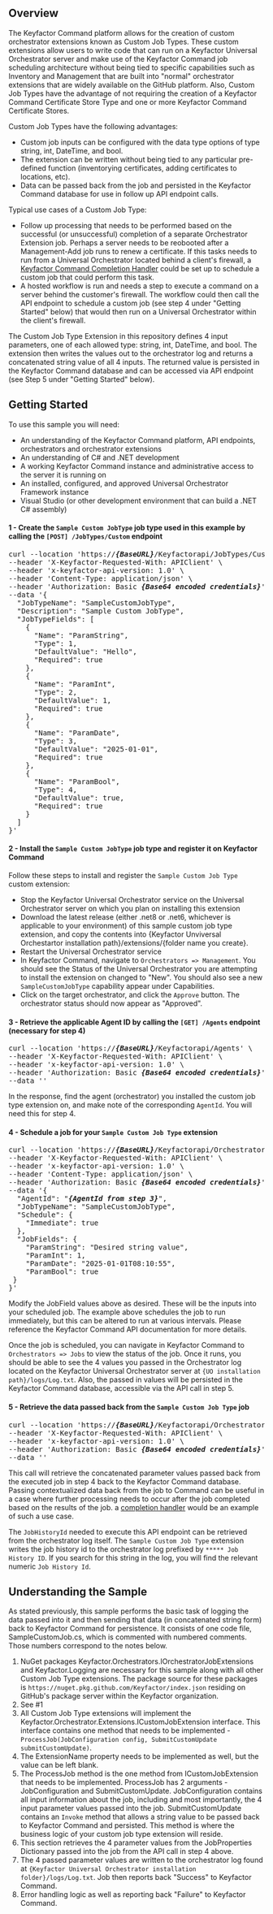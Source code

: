 ## Overview

The Keyfactor Command platform allows for the creation of custom orchestrator extensions known as Custom Job Types.  These custom extensions allow users to write code that can run on a Keyfactor Universal Orchestrator server and make use of the Keyfactor Command job scheduling architecture without being tied to specific capabilities such as Inventory and Management that are built into "normal" orchestrator extensions that are widely available on the GitHub platform.  Also, Custom Job Types have the advantage of not requiring the creation of a Keyfactor Command Certificate Store Type and one or more Keyfactor Command Certificate Stores.

Custom Job Types have the following advantages:
- Custom job inputs can be configured with the data type options of type string, int, DateTime, and bool.
- The extension can be written without being tied to any particular pre-defined function (inventorying certificates, adding certificates to locations, etc).
- Data can be passed back from the job and persisted in the Keyfactor Command database for use in follow up API endpoint calls.

Typical use cases of a Custom Job Type:
- Follow up processing that needs to be performed based on the successful (or unsuccessful) completion of a separate Orchestrator Extension job.  Perhaps a server needs to be reobooted after a Management-Add job runs to renew a certificate.  If this tasks needs to run from a Universal Orchestrator located behind a client's firewall, a [Keyfactor Command Completion Handler](https://github.com/Keyfactor/keyfactor-sample-jobcompletionhandler) could be set up to schedule a custom job that could perform this task.
- A hosted workflow is run and needs a step to execute a command on a server behind the customer's firewall.  The workflow could then call the API endpoint to schedule a custom job (see step 4 under "Getting Started" below) that would then run on a Universal Orchestrator within the client's firewall.


The Custom Job Type Extension in this repository defines 4 input parameters, one of each allowed type: string, int, DateTime, and bool.  The extension then writes the values out to the orchestrator log and returns a concatenated string value of all 4 inputs.  The returned value is persisted in the Keyfactor Command database and can be accessed via API endpoint (see Step 5 under "Getting Started" below).


## Getting Started

To use this sample you will need:
- An understanding of the Keyfactor Command platform, API endpoints, orchestrators and orchestrator extensions
- An understanding of C# and .NET development
- A working Keyfactor Command instance and administrative access to the server it is running on
- An installed, configured, and approved Universal Orchestrator Framework instance
- Visual Studio (or other development environment that can build a .NET C# assembly)

#### 1 - Create the `Sample Custom JobType` job type used in this example by calling the `[POST] /JobTypes/Custom` endpoint
<pre>
curl --location 'https://<b><i>{BaseURL}</b></i>/Keyfactorapi/JobTypes/Custom' \
--header 'X-Keyfactor-Requested-With: APIClient' \
--header 'x-keyfactor-api-version: 1.0' \
--header 'Content-Type: application/json' \
--header 'Authorization: Basic <b><i>{Base64 encoded credentials}</b></i>' \
--data '{
  "JobTypeName": "SampleCustomJobType",
  "Description": "Sample Custom JobType",
  "JobTypeFields": [
    {
      "Name": "ParamString",
      "Type": 1,
      "DefaultValue": "Hello",
      "Required": true
    },
    {
      "Name": "ParamInt",
      "Type": 2,
      "DefaultValue": 1,
      "Required": true
    }, 
    {
      "Name": "ParamDate",
      "Type": 3,
      "DefaultValue": "2025-01-01",
      "Required": true
    }, 
    {
      "Name": "ParamBool",
      "Type": 4,
      "DefaultValue": true,
      "Required": true
    }
  ]
}'
</pre>

#### 2 - Install the `Sample Custom JobType` job type and register it on Keyfactor Command
Follow these steps to install and register the `Sample Custom Job Type` custom extension:
- Stop the Keyfactor Universal Orchestrator service on the Universal Orchestrator server on which you plan on installing this extension
- Download the latest release (either .net8 or .net6, whichever is applicable to your environment) of this sample custom job type extension, and copy the contents into {Keyfactor Unviversal Orchestartor installation path}/extensions/{folder name you create}.
- Restart the Universal Orchestrator service
- In Keyfactor Command, navigate to `Orchestrators => Management`.  You should see the Status of the Universal Orchestrator you are attempting to install the extension on changed to "New".  You should also see a new `SampleCustomJobType` capability appear under Capabilities.
- Click on the target orchestrator, and click the `Approve` button.  The orchestrator status should now appear as "Approved".

#### 3 - Retrieve the applicable Agent ID by calling the `[GET] /Agents` endpoint (necessary for step 4)
<pre>
curl --location 'https://<b><i>{BaseURL}</b></i>/Keyfactorapi/Agents' \
--header 'X-Keyfactor-Requested-With: APIClient' \
--header 'x-keyfactor-api-version: 1.0' \
--header 'Authorization: Basic <b><i>{Base64 encoded credentials}</b></i>' \
--data ''
</pre>

In the response, find the agent (orchestrator) you installed the custom job type extension on, and make note of the corresponding `AgentId`.  You will need this for step 4.

#### 4 - Schedule a job for your `Sample Custom Job Type` extension
<pre>
curl --location 'https://<b><i>{BaseURL}</b></i>/Keyfactorapi/OrchestratorJobs/Custom' \
--header 'X-Keyfactor-Requested-With: APIClient' \
--header 'x-keyfactor-api-version: 1.0' \
--header 'Content-Type: application/json' \
--header 'Authorization: Basic <b><i>{Base64 encoded credentials}</b></i>' \
--data '{
  "AgentId": "<b><i>{AgentId from step 3}</b></i>",
  "JobTypeName": "SampleCustomJobType",
  "Schedule": {
    "Immediate": true
  },
  "JobFields": {
    "ParamString": "Desired string value",
    "ParamInt": 1,
    "ParamDate": "2025-01-01T08:10:55",
    "ParamBool": true
 }
}'
</pre>

Modify the JobField values above as desired.  These will be the inputs into your scheduled job.  The example above schedules the job to run immediately, but this can be altered to run at various intervals.  Please reference the Keyfactor Command API documentation for more details.

Once the job is scheduled, you can navigate in Keyfactor Command to `Orchestrators => Jobs` to view the status of the job.  Once it runs, you should be able to see the 4 values you passed in the Orchestrator log located on the Keyfactor Universal Orchestrator server at `{UO installation path}/logs/Log.txt`.  Also, the passed in values will be persisted in the Keyfactor Command database, accessible via the API call in step 5.

#### 5 - Retrieve the data passed back from the `Sample Custom Job Type` job
<pre>
curl --location 'https://<b><i>{BaseURL}</b></i>/Keyfactorapi/OrchestratorJobs/JobStatus/Data?jobHistoryId=<b><i>{job history id from job run in step 4}</b></i>' \
--header 'X-Keyfactor-Requested-With: APIClient' \
--header 'x-keyfactor-api-version: 1.0' \
--header 'Authorization: Basic <b><i>{Base64 encoded credentials}</b></i>' \
--data ''
</pre>

This call will retrieve the concatenated parameter values passed back from the executed job in step 4 back to the Keyfactor Command database.  Passing contextualized data back from the job to Command can be useful in a case where further processing needs to occur after the job completed based on the results of the job.  a [completion handler](https://github.com/Keyfactor/keyfactor-sample-jobcompletionhandler) would be an example of such a use case.

The `JobHistoryId` needed to execute this API endpoint can be retrieved from the orchestrator log itself.  The `Sample Custom Job Type` extension writes the job history id to the orchestrator log prefixed by `***** Job History ID`.  If you search for this string in the log, you will find the relevant numeric `Job History Id`.


## Understanding the Sample

As stated previously, this sample performs the basic task of logging the data passed into it and then sending that data (in concatenated string form) back to Keyfactor Command for persistence.  It consists of one code file, SampleCustomJob.cs, which is commented with numbered comments.  Those numbers correspond to the notes below.

1. NuGet packages Keyfactor.Orchestrators.IOrchestratorJobExtensions and Keyfactor.Logging are necessary for this sample along with all other Custom Job Type extensions.  The package source for these packages is `https://nuget.pkg.github.com/Keyfactor/index.json` residing on GitHub's package server within the Keyfactor organization.
2. See #1
3. All Custom Job Type extensions will implement the Keyfactor.Orchestrator.Extensions.ICustomJobExtension interface.  This interface contains one method that needs to be implemented - `ProcessJob(JobConfiguration config, SubmitCustomUpdate submitCustomUpdate)`.
4. The ExtensionName property needs to be implemented as well, but the value can be left blank.
5. The ProcessJob method is the one method from ICustomJobExtension that needs to be implemented.  ProcessJob has 2 arguments - JobConfiguration and SubmitCustomUpdate.  JobConfiguration contains all input information about the job, including and most importantly, the 4 input parameter values passed into the job.  SubmitCustomUpdate contains an `Invoke` method that allows a string value to be passed back to Keyfactor Command and persisted.  This method is where the business logic of your custom job type extension will reside.
6. This section retrieves the 4 parameter values from the JobProperties Dictionary passed into the job from the API call in step 4 above.
7. The 4 passed parameter values are written to the orchestrator log found at `{Keyfactor Universal Orchestrator installation folder}/logs/Log.txt`.  Job then reports back "Success" to Keyfactor Command.
8. Error handling logic as well as reporting back "Failure" to Keyfactor Command.